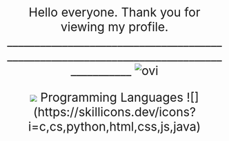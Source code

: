 <div align="center" style="font-size: 200%">Hello everyone. Thank you for viewing my profile. </span> 
_________________________________________________________________________________________  
<img src="https://github-readme-stats.vercel.app/api/top-langs?username=sironeko0295&show_icons=true&locale=en&layout=compact&theme=chartreuse-dark" alt="ovi" /></p>  
<img src="https://github-profile-trophy.vercel.app/?username=sironeko0295&theme=juicyfresh&no-bg=true" />  
Programming Languages  
![](https://skillicons.dev/icons?i=c,cs,python,html,css,js,java)  
